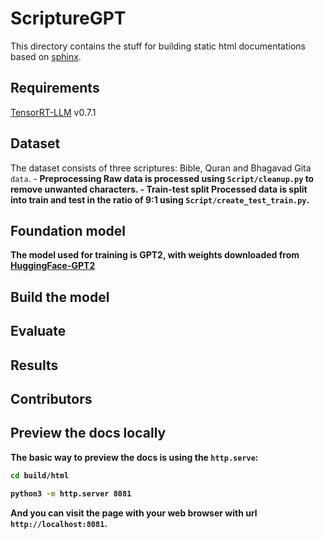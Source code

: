 # ScriptureGPT

This directory contains the stuff for building static html documentations based on [sphinx](https://www.sphinx-doc.org/en/master/).

## Requirements

[TensorRT-LLM](https://github.com/NVIDIA/TensorRT-LLM) v0.7.1

## Dataset

The dataset consists of three scriptures: Bible, Quran and Bhagavad Gita `data`.
-<b> Preprocessing <b>
Raw data is processed using `Script/cleanup.py` to remove unwanted characters.
-<b> Train-test split <b>
Processed data is split into train and test in the ratio of 9:1 using `Script/create_test_train.py`.


## Foundation model

The model used for training is GPT2, with weights downloaded from [HuggingFace-GPT2](https://huggingface.co/openai-community/gpt2)

## Build the model

## Evaluate

## Results

## Contributors


## Preview the docs locally

The basic way to preview the docs is using the `http.serve`:

```sh
cd build/html

python3 -m http.server 8081
```

And you can visit the page with your web browser with url `http://localhost:8081`.
